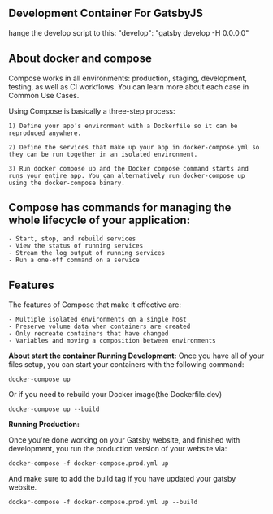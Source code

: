 
## Development Container For GatsbyJS
hange the develop script to this:
"develop": "gatsby develop -H 0.0.0.0"

## About docker and compose

Compose works in all environments: production, staging, development, testing, as well as CI workflows. You can learn more about each case in Common Use Cases.

Using Compose is basically a three-step process:

    1) Define your app’s environment with a Dockerfile so it can be reproduced anywhere.

    2) Define the services that make up your app in docker-compose.yml so they can be run together in an isolated environment.

    3) Run docker compose up and the Docker compose command starts and runs your entire app. You can alternatively run docker-compose up using the docker-compose binary.

## Compose has commands for managing the whole lifecycle of your application:

    - Start, stop, and rebuild services
    - View the status of running services
    - Stream the log output of running services
    - Run a one-off command on a service

## Features

The features of Compose that make it effective are:

    - Multiple isolated environments on a single host
    - Preserve volume data when containers are created
    - Only recreate containers that have changed
    - Variables and moving a composition between environments

**About start the container**
**Running Development:**
Once you have all of your files setup, you can start your containers with the following command:

``docker-compose up``

Or if you need to rebuild your Docker image(the Dockerfile.dev)

``docker-compose up --build``

**Running Production:**

Once you're done working on your Gatsby website, and finished with development, you run the production version of your website via:

``docker-compose -f docker-compose.prod.yml up``

And make sure to add the build tag if you have updated your gatsby website.

``docker-compose -f docker-compose.prod.yml up --build``